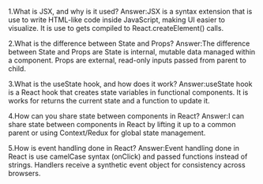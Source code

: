1.What is JSX, and why is it used?
Answer:JSX is a syntax extension that is use to write HTML-like code inside JavaScript, making UI easier to visualize. It is use to gets compiled to React.createElement() calls.

2.What is the difference between State and Props?
Answer:The difference between State and Props are State is internal, mutable data managed within a component. Props are external, read-only inputs passed from parent to child.

3.What is the useState hook, and how does it work?
Answer:useState hook is a React hook that creates state variables in functional components. It is works for returns the current state and a function to update it.

4.How can you share state between components in React?
Answer:I can share state between components in React by lifting it up to a common parent or using Context/Redux for global state management.

5.How is event handling done in React?
Answer:Event handling done in React is use camelCase syntax (onClick) and passed functions instead of strings. Handlers receive a synthetic event object for consistency across browsers.
